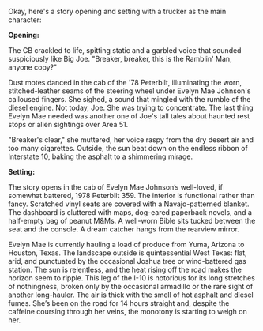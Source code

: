 Okay, here's a story opening and setting with a trucker as the main character:

**Opening:**

The CB crackled to life, spitting static and a garbled voice that sounded suspiciously like Big Joe. "Breaker, breaker, this is the Ramblin' Man, anyone copy?"

Dust motes danced in the cab of the '78 Peterbilt, illuminating the worn, stitched-leather seams of the steering wheel under Evelyn Mae Johnson's calloused fingers. She sighed, a sound that mingled with the rumble of the diesel engine. Not today, Joe. She was trying to concentrate. The last thing Evelyn Mae needed was another one of Joe's tall tales about haunted rest stops or alien sightings over Area 51.

"Breaker's clear," she muttered, her voice raspy from the dry desert air and too many cigarettes. Outside, the sun beat down on the endless ribbon of Interstate 10, baking the asphalt to a shimmering mirage.

**Setting:**

The story opens in the cab of Evelyn Mae Johnson’s well-loved, if somewhat battered, 1978 Peterbilt 359. The interior is functional rather than fancy. Scratched vinyl seats are covered with a Navajo-patterned blanket. The dashboard is cluttered with maps, dog-eared paperback novels, and a half-empty bag of peanut M&Ms. A well-worn Bible sits tucked between the seat and the console. A dream catcher hangs from the rearview mirror.

Evelyn Mae is currently hauling a load of produce from Yuma, Arizona to Houston, Texas. The landscape outside is quintessential West Texas: flat, arid, and punctuated by the occasional Joshua tree or wind-battered gas station. The sun is relentless, and the heat rising off the road makes the horizon seem to ripple. This leg of the I-10 is notorious for its long stretches of nothingness, broken only by the occasional armadillo or the rare sight of another long-hauler. The air is thick with the smell of hot asphalt and diesel fumes. She’s been on the road for 14 hours straight and, despite the caffeine coursing through her veins, the monotony is starting to weigh on her.
